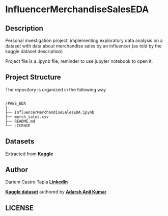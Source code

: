 # InfluencerMerchandiseSalesEDA

## Description
 Personal investigation project, implementing exploratory data analysis on a dataset with data about merchandise sales by an influencer (as told by the kaggle dataset description)

 Project file is a .ipynb file, reminder to use jupyter notebook to open it.
 
## Project Structure
The repository is organized in the following way
```

/PAES_EDA
│
├── InfluencerMerchandiseSalesEDA.ipynb
├── merch_sales.csv
├── README.md
└── LICENSE
```

## Datasets

Extracted from <b>[Kaggle](https://www.kaggle.com/datasets/adarsh0806/influencer-merchandise-sales)</b>


## Author

Dariem Castro Tapia
<b>[LinkedIn](https://www.linkedin.com/in/castrotapiadariem/)</b>

<b>[Kaggle dataset](https://www.kaggle.com/datasets/adarsh0806/influencer-merchandise-sales)</b> authored by <b>[Adarsh Anil Kumar](https://www.kaggle.com/adarsh0806)</b>


## LICENSE

